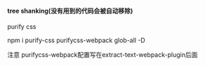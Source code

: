 #### tree shanking(没有用到的代码会被自动移除)

purify css

npm i purify-css purifycss-webpack glob-all -D

注意 purifycss-webpack配置写在extract-text-webpack-plugin后面